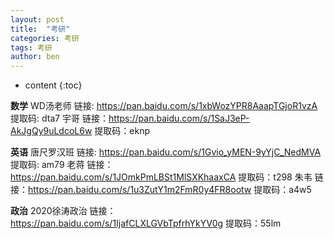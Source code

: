 ```yaml
---
layout: post
title:  "考研"
categories: 考研
tags: 考研
author: ben 
---
```

* content
{:toc}

**数学**
WD汤老师
链接: https://pan.baidu.com/s/1xbWozYPR8AaapTGjoR1vzA 提取码: dta7 
宇哥
链接：https://pan.baidu.com/s/1SaJ3eP-AkJgQy9uLdcoL6w
提取码：eknp


**英语**
唐尺罗汉班
链接: https://pan.baidu.com/s/1Gvio_yMEN-9yYjC_NedMVA 提取码: am79 
老蒋
链接：https://pan.baidu.com/s/1JOmkPmLBSt1MlSXKhaaxCA
提取码：t298
朱韦
链接：https://pan.baidu.com/s/1u3ZutY1m2FmR0y4FR8ootw
提取码：a4w5

**政治**
2020徐涛政治
链接：https://pan.baidu.com/s/1IjafCLXLGVbTpfrhYkYV0g
提取码：55lm
